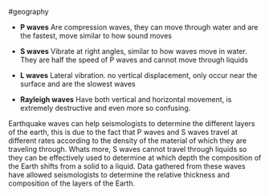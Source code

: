 #geography
- **P waves**
    Are compression waves, they can move through water and are the fastest, move similar to how sound moves

- **S waves**
    Vibrate at right angles, similar to how waves move in water. They are half the speed of P waves and cannot move through liquids

- **L waves**
    Lateral vibration. no vertical displacement, only occur near the surface and are the slowest waves

- **Rayleigh waves**
    Have both vertical and horizontal movement, is extremely destructive and even more so confusing.

Earthquake waves can help seismologists to determine the different layers of the earth, this is due to the fact that P waves and S waves travel at different rates according to the density of the material of which they are traveling through. Whats more, S waves cannot travel through liquids so they can be effectively used to determine at which depth the composition of the Earth shifts from a solid to a liquid. Data gathered from these waves have allowed seismologists to determine the relative thickness and composition of the layers of the Earth.
